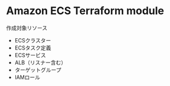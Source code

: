 # Amazon ECS Terraform module

作成対象リソース

- ECSクラスター
- ECSタスク定義
- ECSサービス
- ALB（リスナー含む）
- ターゲットグループ
- IAMロール
